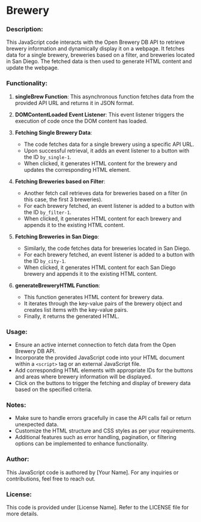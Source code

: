 # Brewery
### Description:

This JavaScript code interacts with the Open Brewery DB API to retrieve brewery information and dynamically display it on a webpage. It fetches data for a single brewery, breweries based on a filter, and breweries located in San Diego. The fetched data is then used to generate HTML content and update the webpage.

### Functionality:

1.  **singleBrew Function**: This asynchronous function fetches data from the provided API URL and returns it in JSON format.
    
2.  **DOMContentLoaded Event Listener**: This event listener triggers the execution of code once the DOM content has loaded.
    
3.  **Fetching Single Brewery Data**:
    
    *   The code fetches data for a single brewery using a specific API URL.
    *   Upon successful retrieval, it adds an event listener to a button with the ID `by_single-1`.
    *   When clicked, it generates HTML content for the brewery and updates the corresponding HTML element.
4.  **Fetching Breweries based on Filter**:
    
    *   Another fetch call retrieves data for breweries based on a filter (in this case, the first 3 breweries).
    *   For each brewery fetched, an event listener is added to a button with the ID `by_filter-1`.
    *   When clicked, it generates HTML content for each brewery and appends it to the existing HTML content.
5.  **Fetching Breweries in San Diego**:
    
    *   Similarly, the code fetches data for breweries located in San Diego.
    *   For each brewery fetched, an event listener is added to a button with the ID `by_city-1`.
    *   When clicked, it generates HTML content for each San Diego brewery and appends it to the existing HTML content.
6.  **generateBreweryHTML Function**:
    
    *   This function generates HTML content for brewery data.
    *   It iterates through the key-value pairs of the brewery object and creates list items with the key-value pairs.
    *   Finally, it returns the generated HTML.

### Usage:

*   Ensure an active internet connection to fetch data from the Open Brewery DB API.
*   Incorporate the provided JavaScript code into your HTML document within a `<script>` tag or an external JavaScript file.
*   Add corresponding HTML elements with appropriate IDs for the buttons and areas where brewery information will be displayed.
*   Click on the buttons to trigger the fetching and display of brewery data based on the specified criteria.

### Notes:

*   Make sure to handle errors gracefully in case the API calls fail or return unexpected data.
*   Customize the HTML structure and CSS styles as per your requirements.
*   Additional features such as error handling, pagination, or filtering options can be implemented to enhance functionality.

### Author:

This JavaScript code is authored by \[Your Name\]. For any inquiries or contributions, feel free to reach out.

### License:

This code is provided under \[License Name\]. Refer to the LICENSE file for more details.
